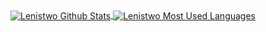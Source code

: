 <a href="https://github-readme-stats.vercel.app/api?username=lenistwo">
    <img align="center" src="https://github-readme-stats.vercel.app/api?username=lenistwo&show_icons=true&include_all_commits=true" alt="Lenistwo Github Stats" />
</a>

<a href="https://github-readme-stats.vercel.app/api/top-langs/?username=lenistwo&layout=compact">
    <img align="center" src="https://github-readme-stats.vercel.app/api/top-langs/?username=lenistwo&layout=compact" alt="Lenistwo Most Used Languages" />
</a>

